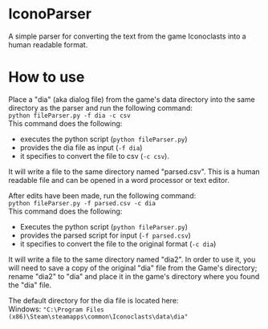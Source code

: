 # IconoParser
A simple parser for converting the text from the game Iconoclasts into a human readable format.

# How to use
Place a "dia" (aka dialog file) from the game's data directory into the same directory as the parser and run the following command: <br>
`python fileParser.py -f dia -c csv`<br>
This command does the following:
- executes the python script (`python fileParser.py`) 
- provides the dia file as input (`-f dia`) 
- it specifies to convert the file to csv (`-c csv`).

It will write a file to the same directory named "parsed.csv". This is a human readable file and can be opened in a word processor or text editor.

After edits have been made, run the following command:<br>
`python fileParser.py -f parsed.csv -c dia`<br>
This command does the following:
- Executes the python script (`python fileParser.py`)
- provides the parsed script for input (`-f parsed.csv`)
- it specifies to convert the file to the original format (`-c dia`)

It will write a file to the same directory named "dia2". In order to use it, you will need to save a copy of the original "dia" file from the Game's directory; rename "dia2" to "dia" and place it in the game's directory where you found the "dia" file.

The default directory for the dia file is located here:<br>
Windows: `"C:\Program Files (x86)\Steam\steamapps\common\Iconoclasts\data\dia"`
